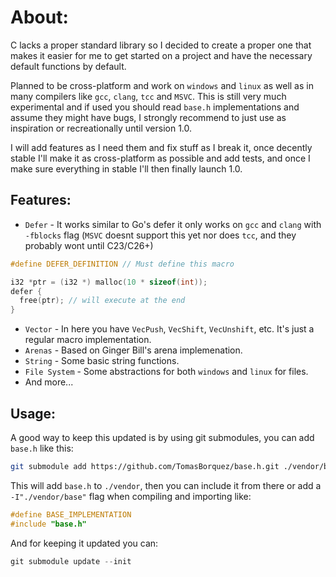 # About:
C lacks a proper standard library so I decided to create a proper one that makes it easier for me to get started on a project
and have the necessary default functions by default. 

Planned to be cross-platform and work on `windows` and `linux` as well as in many compilers like `gcc`, `clang`, `tcc` and `MSVC`.
This is still very much experimental and if used you should read `base.h` implementations and assume they might have bugs, I strongly
recommend to just use as inspiration or recreationally until version 1.0.

I will add features as I need them and fix stuff as I break it, once decently stable I'll make it as cross-platform as possible and add tests,
and once I make sure everything in stable I'll then finally launch 1.0.

## Features:
- `Defer` - It works similar to Go's defer it only works on `gcc` and `clang` with `-fblocks` flag (`MSVC` doesnt support this yet nor does `tcc`, and they probably wont until C23/C26+)
```c 
#define DEFER_DEFINITION // Must define this macro

i32 *ptr = (i32 *) malloc(10 * sizeof(int));
defer {
  free(ptr); // will execute at the end
}
```
- `Vector` - In here you have `VecPush`, `VecShift`, `VecUnshift`, etc. It's just a regular macro implementation.
- `Arenas` - Based on Ginger Bill's arena implemenation.
- `String` - Some basic string functions.
- `File System` - Some abstractions for both `windows` and `linux` for files.
- And more...

## Usage:

A good way to keep this updated is by using git submodules, you can add `base.h` like this:

```bash
git submodule add https://github.com/TomasBorquez/base.h.git ./vendor/base
```

This will add `base.h` to `./vendor`, then you can include it from there or add a `-I"./vendor/base"` flag when compiling and importing like:

```C
#define BASE_IMPLEMENTATION
#include "base.h"
```

And for keeping it updated you can:

```C 
git submodule update --init
```
